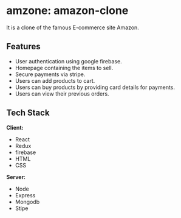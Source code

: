 
# amzone: amazon-clone

It is a clone of the famous E-commerce site Amazon.


## Features

- User authentication using google firebase.
- Homepage containing the items to sell.
- Secure payments via stripe.
- Users can add products to cart.
- Users can buy products by providing card details for payments.
- Users can view their previous orders.




## Tech Stack

**Client:** 
- React 
- Redux
- firebase
- HTML
- CSS

**Server:** 
- Node
- Express
- Mongodb
- Stipe

